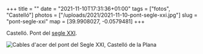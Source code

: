 +++
title = ""
date = "2021-11-10T17:31:36+01:00"
tags = ["fotos", "Castelló"]
photos = ["/uploads/2021/2021-11-10-pont-segle-xxi.jpg"]
slug = "pont-segle-xxi"
map = [39.9908027, -0.0579481]
+++

Castelló. Pont del [segle XXI](/2019/08/18/it-was-hell.html).

<img alt="Cables d'acer del pont del Segle XXI, Castelló de la Plana" src="/uploads/2021/2021-11-10-pont-segle-xxi.jpg">